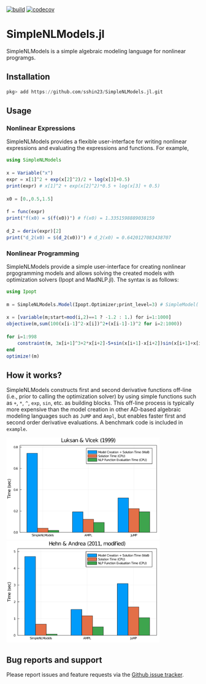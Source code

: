 [![build](https://github.com/sshin23/SimpleNLModels.jl/actions/workflows/test.yml/badge.svg)](https://github.com/sshin23/SimpleNLModels.jl/actions/workflows/test.yml)
[![codecov](https://codecov.io/gh/sshin23/SimpleNLModels.jl/branch/main/graph/badge.svg?token=U6NMMW0IT5)](https://codecov.io/gh/sshin23/SimpleNLModels.jl)
# SimpleNLModels.jl

SimpleNLModels is a simple algebraic modeling language for nonlinear programgs.

## Installation
```julia
pkg> add https://github.com/sshin23/SimpleNLModels.jl.git
```

## Usage
### Nonlinear Expressions
SimpleNLModels provides a flexible user-interface for writing nonlinear expressions and evaluating the expressions and functions. For example,
```julia
using SimpleNLModels

x = Variable("x")
expr = x[1]^2 + exp(x[2]^2)/2 + log(x[3]+0.5)
print(expr) # x[1]^2 + exp(x[2]^2)*0.5 + log(x[3] + 0.5)

x0 = [0.,0.5,1.5]

f = func(expr)
print("f(x0) = $(f(x0))") # f(x0) = 1.3351598889038159

d_2 = deriv(expr)[2]
print("d_2(x0) = $(d_2(x0))") # d_2(x0) = 0.6420127083438707
```

### Nonlinear Programming
SimpleNLModels provide a simple user-interface for creating nonlinear prgogramming models and allows solving the created models with optimization solvers (Ipopt and MadNLP.jl). The syntax is as follows:
```julia
using Ipopt

m = SimpleNLModels.Model(Ipopt.Optimizer;print_level=3) # SimpleModel( ... ) works as well

x = [variable(m;start=mod(i,2)==1 ? -1.2 : 1.) for i=1:1000]   
objective(m,sum(100(x[i-1]^2-x[i])^2+(x[i-1]-1)^2 for i=2:1000))

for i=1:998
    constraint(m, 3x[i+1]^3+2*x[i+2]-5+sin(x[i+1]-x[i+2])sin(x[i+1]+x[i+2])+4x[i+1]-x[i]exp(x[i]-x[i+1])-3 == 0)
end
optimize!(m)
```

## How it works?
SimpleNLModels constructs first and second derivative functions off-line (i.e., prior to calling the optimization solver) by using simple functions such as `+`, `*`, `^`, `exp`, `sin`, etc. as building blocks. This off-line process is typically more expensive than the model creation in other AD-based algebraic modeling languages such as `JuMP` and `Ampl`, but enables faster first and second order derivative evaluations. A benchmark code is included in `example`.

<img src="/example/output/luksanvlcek.png" width="400"/><img src="/example/output/hehnandrea.png" width="400"/>

## Bug reports and support
Please report issues and feature requests via the [Github issue tracker](https://github.com/sshin23/SimpleNLModels.jl/issues).
